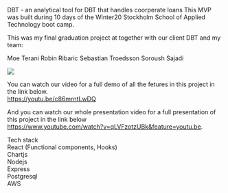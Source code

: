 DBT - an analytical tool for DBT that handles coorperate loans
This MVP was built during 10 days of the Winter20 Stockholm School of Applied Technology boot camp.

This was my final graduation project at </salt> together with our client DBT and my team:

Moe Terani
Robin Ribaric
Sebastian Troedsson
Soroush Sajadi

![](screenshots/Screenshot%202020-04-1520%at20%11.43.22.jpg)

You can watch our video for a full demo of all the fetures in this project in the link below. </br>
https://youtu.be/c86mrntLwDQ

And you can watch our whole presentation video for a full presentation of this project in the link below </br> https://www.youtube.com/watch?v=qLVFzotzUBk&feature=youtu.be.

Tech stack</br>
React (Functional components, Hooks) </br>
Chartjs </br>
Nodejs </br>
Express </br>
Postgresql </br>
AWS
